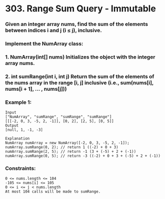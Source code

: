 # 303. Range Sum Query - Immutable

### Given an integer array nums, find the sum of the elements between indices i and j (i ≤ j), inclusive.

### Implement the NumArray class:

### 1. NumArray(int[] nums) Initializes the object with the integer array nums.

### 2. int sumRange(int i, int j) Return the sum of the elements of the nums array in the range [i, j] inclusive (i.e., sum(nums[i], nums[i + 1], ... , nums[j]))

### Example 1:
```
Input
["NumArray", "sumRange", "sumRange", "sumRange"]
[[[-2, 0, 3, -5, 2, -1]], [0, 2], [2, 5], [0, 5]]
Output
[null, 1, -1, -3]

Explanation
NumArray numArray = new NumArray([-2, 0, 3, -5, 2, -1]);
numArray.sumRange(0, 2); // return 1 ((-2) + 0 + 3)
numArray.sumRange(2, 5); // return -1 (3 + (-5) + 2 + (-1)) 
numArray.sumRange(0, 5); // return -3 ((-2) + 0 + 3 + (-5) + 2 + (-1))
```

### Constraints:
```
0 <= nums.length <= 104
-105 <= nums[i] <= 105
0 <= i <= j < nums.length
At most 104 calls will be made to sumRange.
```